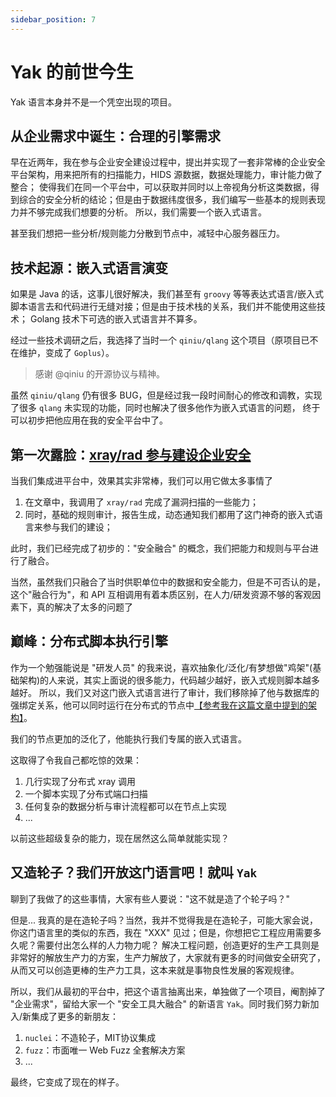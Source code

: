 ```yaml
---
sidebar_position: 7
---
```


# Yak 的前世今生

Yak 语言本身并不是一个凭空出现的项目。

## 从企业需求中诞生：合理的引擎需求

早在近两年，我在参与企业安全建设过程中，提出并实现了一套非常棒的企业安全平台架构，用来把所有的扫描能力，HIDS 源数据，数据处理能力，审计能力做了整合；
使得我们在同一个平台中，可以获取并同时以上帝视角分析这类数据，得到综合的安全分析的结论；但是由于数据纬度很多，我们编写一些基本的规则表现力并不够完成我们想要的分析。
所以，我们需要一个嵌入式语言。

甚至我们想把一些分析/规则能力分散到节点中，减轻中心服务器压力。

## 技术起源：嵌入式语言演变

如果是 Java 的话，这事儿很好解决，我们甚至有 `groovy` 等等表达式语言/嵌入式脚本语言去和代码进行无缝对接；但是由于技术栈的关系，我们并不能使用这些技术；
Golang 技术下可选的嵌入式语言并不算多。

经过一些技术调研之后，我选择了当时一个 `qiniu/qlang` 这个项目（原项目已不在维护，变成了 `Goplus`）。

> 感谢 @qiniu 的开源协议与精神。

虽然 `qiniu/qlang` 仍有很多 BUG，但是经过我一段时间耐心的修改和调教，实现了很多 `qlang` 未实现的功能，同时也解决了很多他作为嵌入式语言的问题，
终于可以初步把他应用在我的安全平台中了。

## 第一次露脸：[xray/rad 参与建设企业安全](https://mp.weixin.qq.com/s/eUbzDhebs5luMk64o2k1Pw)

当我们集成进平台中，效果其实非常棒，我们可以用它做太多事情了

1. 在文章中，我调用了 `xray/rad` 完成了漏洞扫描的一些能力；
1. 同时，基础的规则审计，报告生成，动态通知我们都用了这门神奇的嵌入式语言来参与我们的建设；

此时，我们已经完成了初步的："安全融合" 的概念，我们把能力和规则与平台进行了融合。

当然，虽然我们只融合了当时供职单位中的数据和安全能力，但是不可否认的是，这个"融合行为"，和 API 互相调用有着本质区别，在人力/研发资源不够的客观因素下，真的解决了太多的问题了

## 巅峰：分布式脚本执行引擎

作为一个勉强能说是 "研发人员" 的我来说，喜欢抽象化/泛化/有梦想做"鸡架"(基础架构)的人来说，其实上面说的很多能力，代码越少越好，嵌入式规则脚本越多越好。
所以，我们又对这门嵌入式语言进行了审计，我们移除掉了他与数据库的强绑定关系，他可以同时运行在分布式的节点中[【参考我在这篇文章中提到的架构】](https://mp.weixin.qq.com/s/3chbrQxqTsg1X68B8fHwzw)。

我们的节点更加的泛化了，他能执行我们专属的嵌入式语言。

这取得了令我自己都吃惊的效果：

1. 几行实现了分布式 xray 调用
1. 一个脚本实现了分布式端口扫描
1. 任何复杂的数据分析与审计流程都可以在节点上实现
1. ...

以前这些超级复杂的能力，现在居然这么简单就能实现？

## 又造轮子？我们开放这门语言吧！就叫 `Yak`

聊到了我做了的这些事情，大家有些人要说："这不就是造了个轮子吗？"

但是... 我真的是在造轮子吗？当然，我并不觉得我是在造轮子，可能大家会说，你这门语言里的类似的东西，我在 "XXX" 见过；但是，你想把它工程应用需要多久呢？需要付出怎么样的人力物力呢？
解决工程问题，创造更好的生产工具则是非常好的解放生产力的方案，生产力解放了，大家就有更多的时间做安全研究了，从而又可以创造更棒的生产力工具，这本来就是事物良性发展的客观规律。

所以，我们从最初的平台中，把这个语言抽离出来，单独做了一个项目，阉割掉了 "企业需求"，留给大家一个 "安全工具大融合" 的新语言 `Yak`。同时我们努力新加入/新集成了更多的新朋友：

1. `nuclei`：不造轮子，MIT协议集成
1. `fuzz`：市面唯一 Web Fuzz 全套解决方案
1. ...

最终，它变成了现在的样子。




